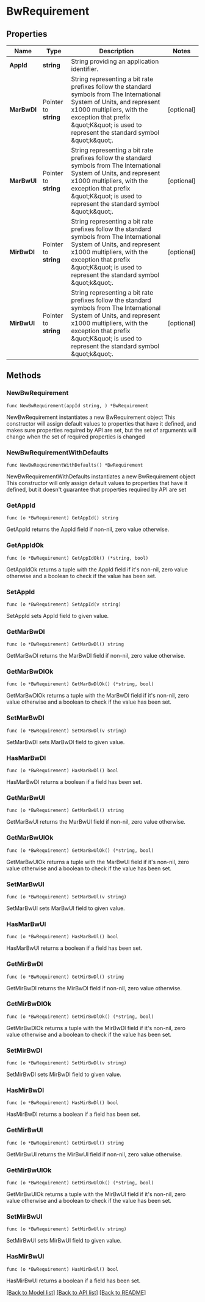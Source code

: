# BwRequirement

## Properties

Name | Type | Description | Notes
------------ | ------------- | ------------- | -------------
**AppId** | **string** | String providing an application identifier. | 
**MarBwDl** | Pointer to **string** | String representing a bit rate prefixes follow the standard symbols from The International System of Units, and represent x1000 multipliers, with the exception that prefix \&quot;K\&quot; is used to represent the standard symbol \&quot;k\&quot;. | [optional] 
**MarBwUl** | Pointer to **string** | String representing a bit rate prefixes follow the standard symbols from The International System of Units, and represent x1000 multipliers, with the exception that prefix \&quot;K\&quot; is used to represent the standard symbol \&quot;k\&quot;. | [optional] 
**MirBwDl** | Pointer to **string** | String representing a bit rate prefixes follow the standard symbols from The International System of Units, and represent x1000 multipliers, with the exception that prefix \&quot;K\&quot; is used to represent the standard symbol \&quot;k\&quot;. | [optional] 
**MirBwUl** | Pointer to **string** | String representing a bit rate prefixes follow the standard symbols from The International System of Units, and represent x1000 multipliers, with the exception that prefix \&quot;K\&quot; is used to represent the standard symbol \&quot;k\&quot;. | [optional] 

## Methods

### NewBwRequirement

`func NewBwRequirement(appId string, ) *BwRequirement`

NewBwRequirement instantiates a new BwRequirement object
This constructor will assign default values to properties that have it defined,
and makes sure properties required by API are set, but the set of arguments
will change when the set of required properties is changed

### NewBwRequirementWithDefaults

`func NewBwRequirementWithDefaults() *BwRequirement`

NewBwRequirementWithDefaults instantiates a new BwRequirement object
This constructor will only assign default values to properties that have it defined,
but it doesn't guarantee that properties required by API are set

### GetAppId

`func (o *BwRequirement) GetAppId() string`

GetAppId returns the AppId field if non-nil, zero value otherwise.

### GetAppIdOk

`func (o *BwRequirement) GetAppIdOk() (*string, bool)`

GetAppIdOk returns a tuple with the AppId field if it's non-nil, zero value otherwise
and a boolean to check if the value has been set.

### SetAppId

`func (o *BwRequirement) SetAppId(v string)`

SetAppId sets AppId field to given value.


### GetMarBwDl

`func (o *BwRequirement) GetMarBwDl() string`

GetMarBwDl returns the MarBwDl field if non-nil, zero value otherwise.

### GetMarBwDlOk

`func (o *BwRequirement) GetMarBwDlOk() (*string, bool)`

GetMarBwDlOk returns a tuple with the MarBwDl field if it's non-nil, zero value otherwise
and a boolean to check if the value has been set.

### SetMarBwDl

`func (o *BwRequirement) SetMarBwDl(v string)`

SetMarBwDl sets MarBwDl field to given value.

### HasMarBwDl

`func (o *BwRequirement) HasMarBwDl() bool`

HasMarBwDl returns a boolean if a field has been set.

### GetMarBwUl

`func (o *BwRequirement) GetMarBwUl() string`

GetMarBwUl returns the MarBwUl field if non-nil, zero value otherwise.

### GetMarBwUlOk

`func (o *BwRequirement) GetMarBwUlOk() (*string, bool)`

GetMarBwUlOk returns a tuple with the MarBwUl field if it's non-nil, zero value otherwise
and a boolean to check if the value has been set.

### SetMarBwUl

`func (o *BwRequirement) SetMarBwUl(v string)`

SetMarBwUl sets MarBwUl field to given value.

### HasMarBwUl

`func (o *BwRequirement) HasMarBwUl() bool`

HasMarBwUl returns a boolean if a field has been set.

### GetMirBwDl

`func (o *BwRequirement) GetMirBwDl() string`

GetMirBwDl returns the MirBwDl field if non-nil, zero value otherwise.

### GetMirBwDlOk

`func (o *BwRequirement) GetMirBwDlOk() (*string, bool)`

GetMirBwDlOk returns a tuple with the MirBwDl field if it's non-nil, zero value otherwise
and a boolean to check if the value has been set.

### SetMirBwDl

`func (o *BwRequirement) SetMirBwDl(v string)`

SetMirBwDl sets MirBwDl field to given value.

### HasMirBwDl

`func (o *BwRequirement) HasMirBwDl() bool`

HasMirBwDl returns a boolean if a field has been set.

### GetMirBwUl

`func (o *BwRequirement) GetMirBwUl() string`

GetMirBwUl returns the MirBwUl field if non-nil, zero value otherwise.

### GetMirBwUlOk

`func (o *BwRequirement) GetMirBwUlOk() (*string, bool)`

GetMirBwUlOk returns a tuple with the MirBwUl field if it's non-nil, zero value otherwise
and a boolean to check if the value has been set.

### SetMirBwUl

`func (o *BwRequirement) SetMirBwUl(v string)`

SetMirBwUl sets MirBwUl field to given value.

### HasMirBwUl

`func (o *BwRequirement) HasMirBwUl() bool`

HasMirBwUl returns a boolean if a field has been set.


[[Back to Model list]](../README.md#documentation-for-models) [[Back to API list]](../README.md#documentation-for-api-endpoints) [[Back to README]](../README.md)


